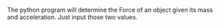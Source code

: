 The python program will determine the Force of an object given its mass and acceleration. Just input those two values.
